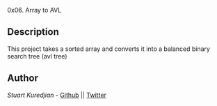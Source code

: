 0x06. Array to AVL

## Description
This project takes a sorted array and converts it into a balanced binary search tree (avl tree)
## Author

*Stuart Kuredjian* - [Github](https://github.com/dbconfession78) || [Twitter](https://twitter.com/StueyGK)
